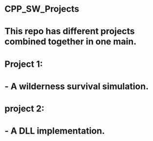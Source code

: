 # CPP_SW_Projects
# This repo has different projects combined together in one main. 
# Project 1: 
# -  A wilderness survival simulation.
# project 2:
# -  A DLL implementation. 
